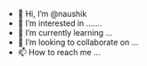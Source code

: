 - 👋 Hi, I’m @naushik
- 👀 I’m interested in .......
- 🌱 I’m currently learning ...
- 💞️ I’m looking to collaborate on ...
- 📫 How to reach me ...

<!---
naushik/naushik is a ✨ special ✨ repository because its `README.md` (this file) appears on your GitHub profile.
You can click the Preview link to take a look at your changes.
--->
